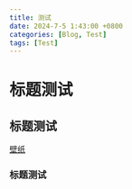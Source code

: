 ```yaml
---
title: 测试
date: 2024-7-5 1:43:00 +0800
categories: [Blog, Test]
tags: [Test]
---
```



# 标题测试
## 标题测试
[壁纸](/assets/Posts_Pic/BG.png)
### 标题测试
